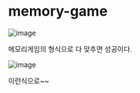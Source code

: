 # memory-game

![image](https://github.com/jung-chaewon/memory-game/assets/131144717/a95cb6f4-16dd-4012-9368-d4e2effec7e5)

메모리게임의 형식으로 다 맞추면 성공이다.

![image](https://github.com/jung-chaewon/memory-game/assets/131144717/c58c21b6-3259-4331-a7ad-524fd55c1147)

이런식으로~~
